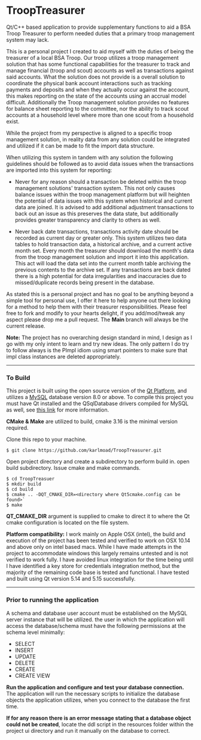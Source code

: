 # **TroopTreasurer**

Qt/C++ based application to provide supplementary functions to aid a BSA Troop Treasurer to perform needed duties that a primary troop management system may lack.  

This is a personal project I created to aid myself with the duties of being the treasurer of a local BSA Troop.  Our troop utilizes a troop management solution that has some functional capabilities for the treasurer to track and manage financial (troop and scout) accounts as well as transactions against said accounts.  What the solution does not provide is a overall solution to coordinate the physical bank account interactions such as tracking payments and deposits and when they actually occur against the account, this makes reporting on the state of the accounts using an accrual model difficult.  Additionally the Troop management solution provides no features for balance sheet reporting to the committee, nor the ability to track scout accounts at a household level where more than one scout from a household exist.  

While the project from my perspective is aligned to a specific troop management solution, in reality data from any solution could be integrated and utilized if it can be made to fit the import data structure.

When utilizing this system in tandem with any solution the following guidelines should be followed as to avoid data issues when the transactions are imported into this system for reporting:

- Never for any reason should a transaction be deleted within the troop management solutions' transaction system. This not only causes balance issues within the troop management platform but will heighten the potential of data issues with this system when historical and current data are joined.  It is advised to add additional adjustment transactions to back out an issue as this preserves the data state, but additionally provides greater transparency and clarity to others as well.
  
- Never back date transactions, transactions activity date should be recorded as current day or greater only.  This system utilizes two data tables to hold transaction data, a historical archive, and a current active month set.  Every month the treasurer should download the month's data from the troop management solution and import it into this application.  This act will load the data set into the current month table archiving the previous contents to the archive set.  If any transactions are back dated there is a high potential for data irregularities and inaccuracies due to missed/duplicate records being present in the database.  



As stated this is a personal project and has no goal to be anything beyond a simple tool for personal use, I offer it here to help anyone out there looking for a method to help them with their treasurer responsibilities. Please feel free to fork and modify to your hearts delight, if you add/mod/tweak any aspect please drop me a pull request.  The **Main** branch will always be the current release.  

**Note:** The project has no overarching design standard in mind, I design as I go with my only intent to learn and try new ideas.  The only pattern I do try to follow always is the PImpl idiom using smart pointers to make sure that impl class instances are deleted appropriately.

------

### To Build

This project is built using the open source version of the [Qt Platform](https://www.qt.io/download-open-source?hsCtaTracking=9f6a2170-a938-42df-a8e2-a9f0b1d6cdce%7C6cb0de4f-9bb5-4778-ab02-bfb62735f3e5), and utilizes a [MySQL](https://www.mysql.com/) database version 8.0 or above.  To compile this project you must have Qt installed and the QSqlDatabase drivers compiled for MySQL as well, see [this link](https://doc.qt.io/qt-5/sql-driver.html) for more information.

**CMake & Make** are utilized to build, cmake 3.16 is the minimal version required.

Clone this repo to your machine.

`$ git clone https://github.com/karlmoad/TroopTreasurer.git`

Open project directory and create a subdirectory to perform build in. open build subdirectory. Issue cmake and make commands.

```
$ cd TroopTreasuer
$ mkdir build
$ cd build
$ cmake .. -DQT_CMAKE_DIR=<directory where Qt5cmake.config can be found>`
$ make
```

**QT_CMAKE_DIR** argument is supplied to cmake to direct it to where the Qt cmake configuration is located on the file system.  

**Platform compatibility:**  I work mainly on Apple OSX (intel), the build and execution of the project has been tested and verified to work on OSX 10.14 and above only on intel based macs.  While I have made attempts in the project to accommodate windows this largely remains untested and is not verified to work fully. I have avoided linux integration for the time being until I have identified a key store for credentials integration method, but the majority of the remaining code base is tested and functional. I have tested and built using Qt version 5.14 and 5.15 successfully.


------

### Prior to running the application

A schema and database user account must be established on the MySQL server instance that will be utilized.  the user in which the application will access the database/schema must have the following permissions at the schema level minimally:
- SELECT
- INSERT
- UPDATE
- DELETE
- CREATE
- CREATE VIEW

**Run the application and configure and test your database connection.**  
The application will run the necessary scripts to initialize the database objects the application utilizes, when you connect to the database the first time.  

**If for any reason there is an error message stating that a database object could not be created**, locate the ddl script in the resources folder within the project ui directory and run it manually on the database to correct.


















   













